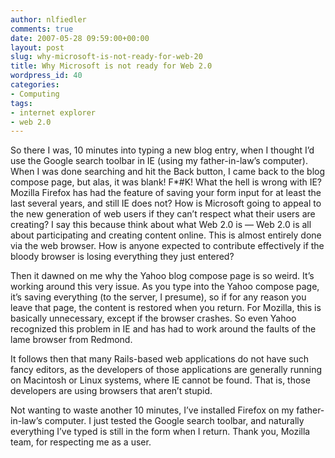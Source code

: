 ```yaml
---
author: nlfiedler
comments: true
date: 2007-05-28 09:59:00+00:00
layout: post
slug: why-microsoft-is-not-ready-for-web-20
title: Why Microsoft is not ready for Web 2.0
wordpress_id: 40
categories:
- Computing
tags:
- internet explorer
- web 2.0
---
```


So there I was, 10 minutes into typing a new blog entry, when I thought I’d use the Google search toolbar in IE (using my father-in-law’s computer). When I was done searching and hit the Back button, I came back to the blog compose page, but alas, it was blank! F*#K! What the hell is wrong with IE? Mozilla Firefox has had the feature of saving your form input for at least the last several years, and still IE does not? How is Microsoft going to appeal to the new generation of web users if they can’t respect what their users are creating? I say this because think about what Web 2.0 is — Web 2.0 is all about participating and creating content online. This is almost entirely done via the web browser. How is anyone expected to contribute effectively if the bloody browser is losing everything they just entered?

   

Then it dawned on me why the Yahoo blog compose page is so weird. It’s working around this very issue. As you type into the Yahoo compose page, it’s saving everything (to the server, I presume), so if for any reason you leave that page, the content is restored when you return. For Mozilla, this is basically unnecessary, except if the browser crashes. So even Yahoo recognized this problem in IE and has had to work around the faults of the lame browser from Redmond.

   

It follows then that many Rails-based web applications do not have such fancy editors, as the developers of those applications are generally running on Macintosh or Linux systems, where IE cannot be found. That is, those developers are using browsers that aren’t stupid.

   

Not wanting to waste another 10 minutes, I’ve installed Firefox on my father-in-law’s computer. I just tested the Google search toolbar, and naturally everything I’ve typed is still in the form when I return. Thank you, Mozilla team, for respecting me as a user.

